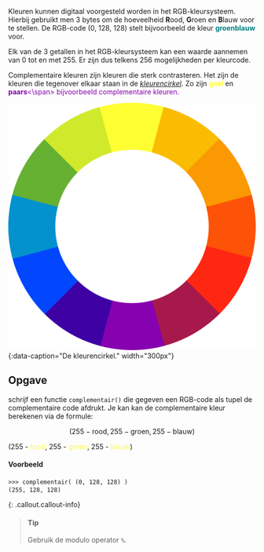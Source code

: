 Kleuren kunnen digitaal voorgesteld worden in het RGB-kleursysteem. Hierbij gebruikt men 3 bytes om de hoeveelheid **R**ood, **G**roen en **B**lauw voor te stellen. De RGB-code (0, 128, 128) stelt bijvoorbeeld de kleur <span style="color:#008080">**groenblauw**</span> voor.

Elk van de 3 getallen in het RGB-kleursysteem kan een waarde aannemen van 0 tot en met 255. Er zijn dus telkens 256 mogelijkheden per kleurcode.

Complementaire kleuren zijn kleuren die sterk contrasteren. Het zijn de kleuren die tegenover elkaar staan in de <a href="https://nl.wikipedia.org/wiki/Kleurencirkel" target="_blanc">*kleurencirkel*</a>. Zo zijn <span style="color:#FEFE33">**geel**</span> en <span style="color:#8601AF">**paars**<\span> bijvoorbeeld complementaire kleuren.

![De kleurencirkel.](media/color-wheel.png "Afbeelding door Sakurambo op Wikipedia."){:data-caption="De kleurencirkel." width="300px"}

## Opgave
schrijf een functie `complementair()` die gegeven een RGB-code als tupel de complementaire code afdrukt. Je kan kan de complementaire kleur berekenen via de formule:

$$(255 - \text{rood}, 255 - \text{groen}, 255 - \text{blauw})$$

<div class="dodona-centered-group">
(255 - <span style="color:#FEFE33">rood</span>, 255 - <span style="color:#FEFE33">groen</span>, 255 - <span style="color:#FEFE33">blauw</span>)
</div>

#### Voorbeeld
```
>>> complementair( (0, 128, 128) )
(255, 128, 128)
```

{: .callout.callout-info}
> #### Tip
> Gebruik de modulo operator `%`.